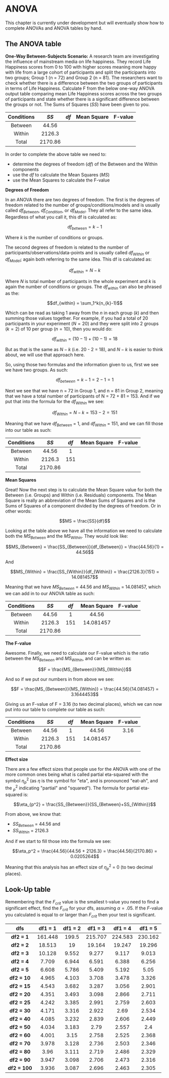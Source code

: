 
# ANOVA

This chapter is currently under development but will eventually show how to complete ANOVAs and ANOVA tables by hand.

## The ANOVA table

**One-Way Between-Subjects Scenario:** A research team are investigating the influence of mainstream media on life happiness. They record Life Happiness scores from 0 to 100 with higher scores meaning more happy with life from a large cohort of participants and split the participants into two groups; Group 1 (n = 72) and Group 2 (n = 81). The researchers want to check whether there is a difference between the two groups of participants in terms of Life Happiness. Calculate F from the below one-way ANOVA output table comparing mean Life Happiness scores across the two groups of participants and state whether there is a significant difference between the groups or not. The Sums of Squares ($SS$) have been given to you.



|Conditions|$SS$| $df$ |Mean Square|F-value
|:--------:|:-------------:|:---:|:---:|:---:|
|Between   |44.56||||
|Within    |2126.3||||
|Total     |2170.86||||

In order to complete the above table we need to:

* determine the degrees of freedom ($df$) of the Between and the Within components
* use the $df$ to calculate the Mean Squares ($MS$)
* use the Mean Squares to calculate the F-value

**Degrees of Freedom**

In an ANOVA there are two degrees of freedom. The first is the degrees of freedom related to the number of groups/conditions/models and is usually called $df_{Between}$, $df_{Condition}$, or $df_{Model}$. They all refer to the same idea. Regardless of what you call it, this df is calculated as:

$$df_{between} = k - 1$$

Where $k$ is the number of conditions or groups.

The second degrees of freedom is related to the number of participants/observations/data-points and is usually called $df_{Within}$ or $df_{Model}$; again both referring to the same idea. This df is calculated as:

$$df_{within} = N - k$$

Where $N$ is total number of participants in the whole experiment and $k$ is again the number of conditions or groups. The $df_{within}$ can also be phrased as the:

$$df_{within} = \sum_1^k(n_{k}-1)$$

Which can be read as taking 1 away from the $n$ in each group ($k$) and then summing those values together. For example, if you had a total of 20 participants in your experiment ($N = 20$) and they were split into 2 groups ($k = 2$) of 10 per group ($n = 10$), then you would do:

$$df_{within} = (10-1)+(10-1) = 18$$

But as that is the same as $N-k$ (i.e. 20 - 2 = 18), and $N-k$ is easier to think about, we will use that approach here. 

So, using those two formulas and the information given to us, first we see we have two groups. As such:

$$df_{between} = k - 1 = 2 - 1 = 1$$

Next we see that we have n = 72 in Group 1, and n = 81 in Group 2, meaning that we have a total number of participants of N = 72 + 81 = 153. And if we put that into the formula for the $df_{Within}$ we see:

$$df_{Within} = N-k = 153 - 2 = 151$$

Meaning that we have $df_{Between}$ = 1, and $df_{Within}$ = 151, and we can fill those into our table as such:

|Conditions|$SS$| $df$ |Mean Square|F-value
|:--------:|:-------------:|:---:|:---:|:---:|
|Between   |44.56|1|||
|Within    |2126.3|151|||
|Total     |2170.86||||

**Mean Squares**

Great! Now the next step is to calculate the Mean Square value for both the Between (i.e. Groups) and Within (i.e. Residuals) components. The Mean Square is really an abbreviation of the Mean Sums of Squares and is the Sums of Squares of a component divided by the degrees of freedom. Or in other words:

$$MS = \frac{SS}{df}$$

Looking at the table above we have all the information we need to calculate both the $MS_{Between}$ and the $MS_{Within}$. They would look like:

$$MS_{Between} = \frac{SS_{Between}}{df_{Between}} = \frac{44.56}{1} = 44.56$$

And

$$MS_{Within} = \frac{SS_{Within}}{df_{Within}} = \frac{2126.3}{151} = 14.081457$$

Meaning that we have $MS_{Between}$ = 44.56 and $MS_{Within}$ = 14.081457, which we can add in to our ANOVA table as such:

|Conditions|$SS$| $df$ |Mean Square|F-value|
|:--------:|:-------------:|:---:|:---:|:---:|
|Between   |44.56|1|44.56||
|Within    |2126.3|151|14.081457||
|Total     |2170.86||||

**The F-value**

Awesome. Finally, we need to calculate our F-value which is the ratio between the $MS_{Between}$ and $MS_{Within}$, and can be written as:

$$F = \frac{MS_{Between}}{MS_{Within}}$$

And so if we put our numbers in from above we see:

$$F = \frac{MS_{Between}}{MS_{Within}} = \frac{44.56}{14.081457} = 3.1644453$$

Giving us an F-value of F = 3.16 (to two decimal places), which we can now put into our table to complete our table as such:

|Conditions|$SS$| $df$ |Mean Square|F-value|
|:--------:|:-------------:|:---:|:---:|:---:|
|Between   |44.56|1|44.56|3.16|
|Within    |2126.3|151|14.081457||
|Total     |2170.86||||

**Effect size**

There are a few effect sizes that people use for the ANOVA with one of the more common ones being what is called partial eta-squared with the symbol $\eta_p^2$ (as $\eta$ is the symbol for "eta", and is pronounced "eat-ah", and the $_p^2$ indicating "partial" and "squared"). The formula for partial eta-squared is:

$$\eta_{p^2} = \frac{SS_{Between}}{SS_{Between}+SS_{Within}}$$

From above, we know that:

* $SS_{Between}$ = 44.56 and
* $SS_{Within}$ = 2126.3

And if we start to fill those into the formula we see:

$$\eta_p^2 = \frac{44.56}{44.56 + 2126.3} = \frac{44.56}{2170.86} = 0.0205264$$

Meaning that this analysis has an effect size of $\eta_p^2$ = 0 (to two decimal places).

## Look-Up table

Remembering that the $F_{crit}$ value is the smallest t-value you need to find a significant effect, find the $F_{crit}$ for your dfs, assuming $\alpha = .05$. If the $F$-value you calculated is equal to or larger than $F_{crit}$ then your test is significant.

|dfs|df1 = 1|df1 = 2|df1 = 3|df1 = 4|df1 = 5|
|:-:|:-------------:|:-------------:|:-------------:|:-------------:|:-------------:|
|**df2 = 1**|161.448|199.5|215.707|224.583|230.162|
|**df2 = 2**|18.513|19|19.164|19.247|19.296|
|**df2 = 3**|10.128|9.552|9.277|9.117|9.013|
|**df2 = 4**|7.709|6.944|6.591|6.388|6.256|
|**df2 = 5**|6.608|5.786|5.409|5.192|5.05|
|**df2 = 10**|4.965|4.103|3.708|3.478|3.326|
|**df2 = 15**|4.543|3.682|3.287|3.056|2.901|
|**df2 = 20**|4.351|3.493|3.098|2.866|2.711|
|**df2 = 25**|4.242|3.385|2.991|2.759|2.603|
|**df2 = 30**|4.171|3.316|2.922|2.69|2.534|
|**df2 = 40**|4.085|3.232|2.839|2.606|2.449|
|**df2 = 50**|4.034|3.183|2.79|2.557|2.4|
|**df2 = 60**|4.001|3.15|2.758|2.525|2.368|
|**df2 = 70**|3.978|3.128|2.736|2.503|2.346|
|**df2 = 80**|3.96|3.111|2.719|2.486|2.329|
|**df2 = 90**|3.947|3.098|2.706|2.473|2.316|
|**df2 = 100**|3.936|3.087|2.696|2.463|2.305|

